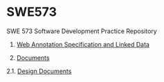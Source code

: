 # SWE573
SWE 573 Software Development Practice Repository


1. [Web Annotation Specification and Linked Data](https://github.com/ozkuran/swe573/blob/master/WebAnnotationSpecificationAndLinkedData.MD)

2. [Documents](https://github.com/ozkuran/swe573/tree/master/docs)

2.1. [Design Documents](https://github.com/ozkuran/swe573/tree/master/docs/design)
